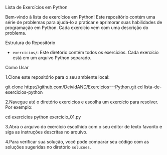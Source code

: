Lista de Exercícios em Python 

Bem-vindo à lista de exercícios em Python! Este repositório contém uma série de problemas para ajudá-lo a praticar e aprimorar suas habilidades de programação em Python. Cada exercício vem com uma descrição do problema.

Estrutura do Repositório

* `exercicios/`: Este diretório contém todos os exercícios. Cada exercício está em um arquivo Python separado.

Como Usar

1.Clone este repositório para o seu ambiente local:

git clone https://github.com/DeividAND/Exercicios---Python.git
cd lista-de-exercicios-python

2.Navegue até o diretório exercicios e escolha um exercício para resolver. Por exemplo:

cd exercicios
python exercicio_01.py

3.Abra o arquivo do exercício escolhido com o seu editor de texto favorito e siga as instruções descritas no arquivo.

4.Para verificar sua solução, você pode comparar seu código com as soluções sugeridas no diretório `solucoes`.
